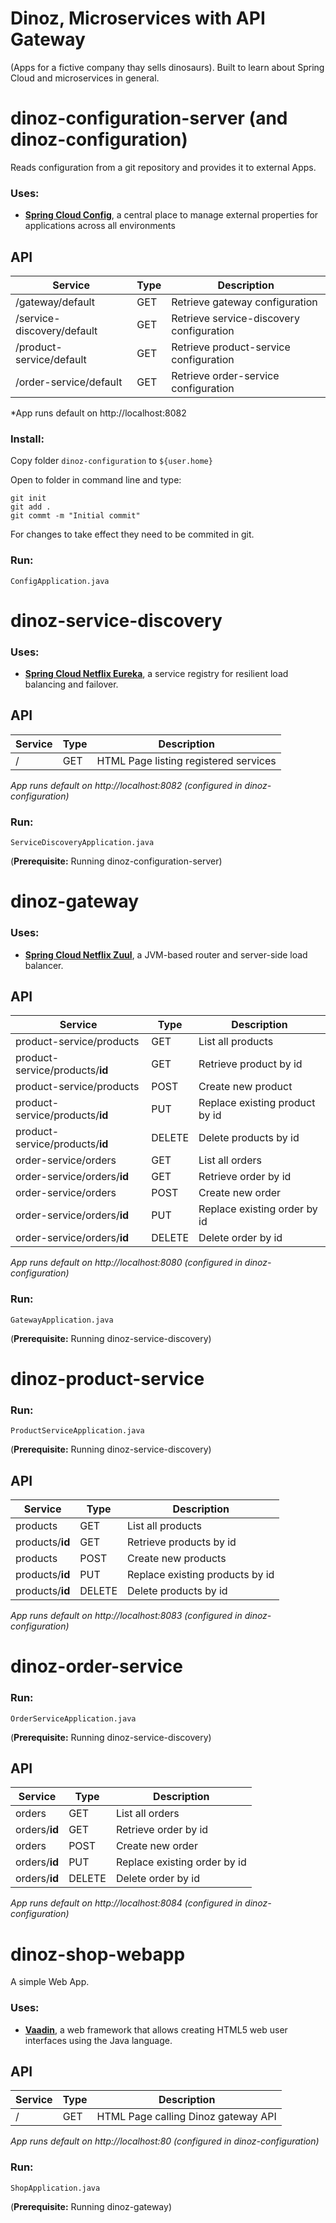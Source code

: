 # Dinoz, Microservices with API Gateway 
(Apps for a fictive company thay sells dinosaurs).
Built to learn about Spring Cloud and microservices in general.

# dinoz-configuration-server (and dinoz-configuration)
Reads configuration from a git repository and provides it to external Apps.

### Uses:
- **[Spring Cloud Config](https://spring.io/projects/spring-cloud-config)**, a central place to manage external properties for applications across all environments

## API

|Service                             |Type  |Description                             |
|------------------------------------|------|-----------------------------------------
|/gateway/default                    |GET   |Retrieve gateway configuration          |
|/service-discovery/default          |GET   |Retrieve service-discovery configuration|
|/product-service/default            |GET   |Retrieve product-service configuration  |
|/order-service/default              |GET   |Retrieve order-service configuration    |

*App runs default on http://localhost:8082

### Install:
Copy folder `dinoz-configuration` to `${user.home}`

Open to folder in command line and type:
```
git init
git add .
git commt -m "Initial commit"
```
For changes to take effect they need to be commited in git.

### Run:
`ConfigApplication.java`

# dinoz-service-discovery

### Uses:
- **[Spring Cloud Netflix Eureka](https://cloud.spring.io/spring-cloud-netflix/spring-cloud-netflix.html#_service_discovery_eureka_clients)**, a service registry for resilient load balancing and failover.

## API

|Service                             |Type  |Description                          |
|------------------------------------|------|--------------------------------------
|/                                   |GET   |HTML Page listing registered services|

*App runs default on http://localhost:8082 (configured in dinoz-configuration)*

### Run:
`ServiceDiscoveryApplication.java`

(**Prerequisite:** Running dinoz-configuration-server)

# dinoz-gateway

### Uses:
- **[Spring Cloud Netflix Zuul](https://cloud.spring.io/spring-cloud-netflix/spring-cloud-netflix.html#_router_and_filter_zuul)**, a JVM-based router and server-side load balancer.

## API

|Service                             |Type  |Description                        |
|------------------------------------|------|------------------------------------
|product-service/products            |GET   |List all products                  |
|product-service/products/**id**     |GET   |Retrieve product  by id            |
|product-service/products            |POST  |Create new product                 |
|product-service/products/**id**     |PUT   |Replace existing product by id     |
|product-service/products/**id**     |DELETE|Delete products by id              |
|order-service/orders                |GET   |List all orders                    |
|order-service/orders/**id**         |GET   |Retrieve order by id               |
|order-service/orders                |POST  |Create new order                   |
|order-service/orders/**id**         |PUT   |Replace existing order by id       |
|order-service/orders/**id**         |DELETE|Delete order by id                 |

*App runs default on http://localhost:8080 (configured in dinoz-configuration)*


### Run:
`GatewayApplication.java`
   
(**Prerequisite:** Running dinoz-service-discovery)

# dinoz-product-service

### Run:
`ProductServiceApplication.java`
   
(**Prerequisite:** Running dinoz-service-discovery)

## API

|Service             |Type  |Description                        |
|--------------------|------|------------------------------------
|products            |GET   |List all products                  |
|products/**id**     |GET   |Retrieve products by id            |
|products            |POST  |Create new products                |
|products/**id**     |PUT   |Replace existing products by id    |
|products/**id**     |DELETE|Delete products by id              |

*App runs default on http://localhost:8083 (configured in dinoz-configuration)*

# dinoz-order-service

### Run:
`OrderServiceApplication.java`
   
(**Prerequisite:** Running dinoz-service-discovery)

## API

|Service             |Type  |Description                        |
|--------------------|------|------------------------------------
|orders              |GET   |List all orders                    |
|orders/**id**       |GET   |Retrieve order by id               |
|orders              |POST  |Create new order                   |
|orders/**id**       |PUT   |Replace existing order by id       |
|orders/**id**       |DELETE|Delete order by id                 |

*App runs default on http://localhost:8084 (configured in dinoz-configuration)*

# dinoz-shop-webapp

A simple Web App.

### Uses:
- **[Vaadin](https://vaadin.com/)**, a web framework that allows creating HTML5 web user interfaces using the Java language.

## API

|Service                             |Type  |Description                                |
|------------------------------------|------|--------------------------------------------
|/                                   |GET   |HTML Page calling Dinoz gateway API        |

*App runs default on http://localhost:80 (configured in dinoz-configuration)*

### Run:
`ShopApplication.java`

(**Prerequisite:** Running dinoz-gateway)